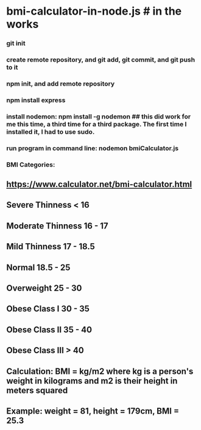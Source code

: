 # bmi-calculator-in-node.js # in the works
### git init
### create remote repository, and git add, git commit, and git push to it
### npm init, and add remote repository
### npm install express
### install nodemon:	npm install -g nodemon  ## this did work for me this time, a third time for a third package. The first time I installed it, I had to use sudo.
### 
### run program in command line: nodemon bmiCalculator.js
###
### BMI Categories:
## https://www.calculator.net/bmi-calculator.html

## Severe Thinness	< 16
## Moderate Thinness	16 - 17
## Mild Thinness	17 - 18.5
## Normal	18.5 - 25
## Overweight	25 - 30
## Obese Class I	30 - 35
## Obese Class II	35 - 40
## Obese Class III	> 40
##
## Calculation: BMI = kg/m2 where kg is a person's weight in kilograms and m2 is their height in meters squared
## Example: weight = 81, height = 179cm, BMI = 25.3
